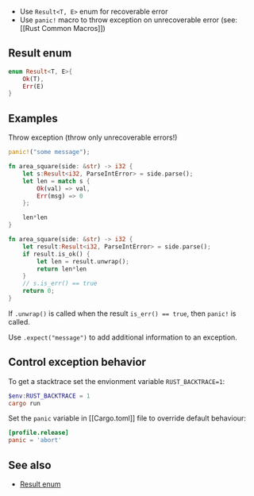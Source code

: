 - Use `Result<T, E>` enum for recoverable error
- Use `panic!` macro to throw exception on unrecoverable error (see: [[Rust Common Macros]])

## Result enum
```rust
enum Result<T, E>{
    Ok(T),
    Err(E)
}
```

## Examples

Throw exception (throw only unrecoverable errors!)
```rust
panic!("some message");
```

```rust
fn area_square(side: &str) -> i32 {
    let s:Result<i32, ParseIntError> = side.parse();
    let len = match s {
        Ok(val) => val,
        Err(msg) => 0
    };

    len*len
}
```

```rust
fn area_square(side: &str) -> i32 {
    let result:Result<i32, ParseIntError> = side.parse();
    if result.is_ok() {
        let len = result.unwrap();
        return len*len
    }
    // s.is_err() == true
    return 0;
}
```

If `.unwrap()` is called when the result `is_err() == true`, then `panic!` is called.

Use `.expect("message")` to add additional information to an exception.

## Control exception behavior

To get a stacktrace set the envionment variable `RUST_BACKTRACE=1`:
```powershell
$env:RUST_BACKTRACE = 1
cargo run
```

Set the `panic` variable in [[Cargo.toml]] file to override default behaviour:
```toml
[profile.release]
panic = 'abort'
```

## See also
- [Result enum](https://doc.rust-lang.org/std/result/enum.Result.html)